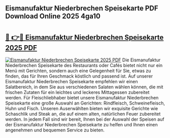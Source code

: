## Eismanufaktur Niederbrechen Speisekarte PDF Download Online 2025 4ga10

# <h2><a href="http://gcci5lc.nevu.top/?p=Eismanufaktur+Niederbrechen+Speisekarte">🔗 👉🔴 Eismanufaktur Niederbrechen Speisekarte 2025 PDF</a></h2>

[![Eismanufaktur Niederbrechen Speisekarte 2025 PDF](https://i.imgur.com/dBaPXMq.png)](http://gcci5lc.nevu.top/?p=Eismanufaktur+Niederbrechen+Speisekarte)
Die Eismanufaktur Niederbrechen Speisekarte des Restaurants oder Cafés bietet nicht nur ein Menü mit Gerichten, sondern auch eine Gelegenheit für Sie, etwas zu finden, das für Ihren Geschmack köstlich und passend ist. Auf unserer Eismanufaktur Niederbrechen Speisekarte empfehlen wir einen Salatbereich, in dem Sie aus verschiedenen Salaten wählen können, die mit frischen Zutaten für ein leichtes und leckeres Mittagessen zubereitet werden. Für Fleischliebhaber bietet unsere Eismanufaktur Niederbrechen Speisekarte eine große Auswahl an Gerichten: Rindfleisch, Schweinefleisch, Huhn und Fisch. Unseren Auserwählten bieten wir exquisite Gerichte wie Schaschlik und Steak an, die auf einem alten, natürlichen Feuer zubereitet werden. In jedem Fall sind wir bereit, Ihnen bei der Auswahl der Speisen auf der Eismanufaktur Niederbrechen Speisekarte zu helfen und Ihnen einen angenehmen und bequemen Service zu bieten.
